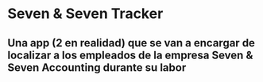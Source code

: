 # Seven & Seven Tracker
## Una app (2 en realidad) que se van a encargar de localizar a los empleados de la empresa Seven & Seven Accounting durante su labor